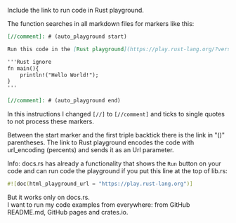 <!-- markdownlint-disable MD041 -->
[//]: # (auto_md_to_doc_comments segment start A)

Include the link to run code in Rust playground.

The function searches in all markdown files for markers like this:

```markdown
[//comment]: # (auto_playground start)

Run this code in the [Rust playground](https://play.rust-lang.org/?version=stable&mode=debug&edition=2021&code=fn%20m%0A%7D):

'''Rust ignore
fn main(){
    println!("Hello World!");
}
'''

[//comment]: # (auto_playground end)
```

In this instructions I changed `[//]` to `[//comment]` and  ticks to single quotes to not process these markers.

Between the start marker and the first triple backtick there is the link in "()" parentheses. The link to Rust playground encodes the code with url_encoding (percents) and sends it as an Url parameter.

Info: docs.rs has already a functionality that shows the `Run` button on your code and can run code the playground if you put this line at the top of lib.rs:

``` Rust ignore
#![doc(html_playground_url = "https://play.rust-lang.org")]
```

But it works only on docs.rs.  
I want to run my code examples from everywhere: from GitHub README.md, GitHub pages and crates.io.  

[//]: # (auto_md_to_doc_comments segment end A)
